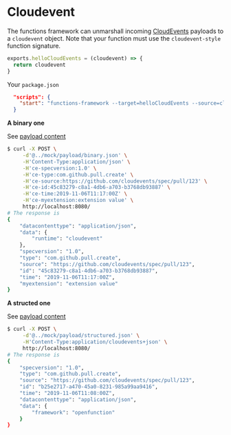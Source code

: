 # Cloudevent

The functions framework can unmarshall incoming [CloudEvents](http://cloudevents.io/) payloads to a `cloudevent` object. Note that your function must use the `cloudevent-style` function signature.

```js
exports.helloCloudEvents = (cloudevent) => {
  return cloudevent
}
```

Your `package.json`

```json
  "scripts": {
    "start": "functions-framework --target=helloCloudEvents --source=cloudevent"
  }
```

**A binary one**

See [payload content](https://github.com/OpenFunction/functions-framework-nodejs/blob/main/mock/payload/binary.json)

```bash
$ curl -X POST \
     -d'@../mock/payload/binary.json' \
     -H'Content-Type:application/json' \
     -H'ce-specversion:1.0' \
     -H'ce-type:com.github.pull.create' \
     -H'ce-source:https://github.com/cloudevents/spec/pull/123' \
     -H'ce-id:45c83279-c8a1-4db6-a703-b3768db93887' \
     -H'ce-time:2019-11-06T11:17:00Z' \
     -H'ce-myextension:extension value' \
     http://localhost:8080/
# The response is
{
    "datacontenttype": "application/json",
    "data": {
        "runtime": "cloudevent"
    },
    "specversion": "1.0",
    "type": "com.github.pull.create",
    "source": "https://github.com/cloudevents/spec/pull/123",
    "id": "45c83279-c8a1-4db6-a703-b3768db93887",
    "time": "2019-11-06T11:17:00Z",
    "myextension": "extension value"
}
```

**A structed one**

See [payload content](https://github.com/OpenFunction/functions-framework-nodejs/blob/main/mock/payload/structured.json)

```bash
$ curl -X POST \
     -d'@../mock/payload/structured.json' \
     -H'Content-Type:application/cloudevents+json' \
     http://localhost:8080/
# The response is
{
    "specversion": "1.0",
    "type": "com.github.pull.create",
    "source": "https://github.com/cloudevents/spec/pull/123",
    "id": "b25e2717-a470-45a0-8231-985a99aa9416",
    "time": "2019-11-06T11:08:00Z",
    "datacontenttype": "application/json",
    "data": {
        "framework": "openfunction"
    }
}
```

